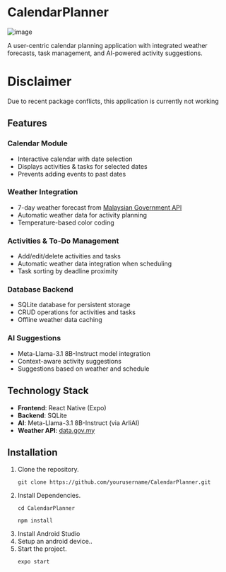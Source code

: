 # CalendarPlanner

![image](https://github.com/user-attachments/assets/d007fd6c-7221-4ea1-8515-3c4d14810186)


A user-centric calendar planning application with integrated weather forecasts, task management, and AI-powered activity suggestions.
# Disclaimer
Due to recent package conflicts, this application is currently not working

## Features

### Calendar Module
- Interactive calendar with date selection
- Displays activities & tasks for selected dates
- Prevents adding events to past dates

### Weather Integration
- 7-day weather forecast from [Malaysian Government API](https://api.data.gov.my/weather/forecast)
- Automatic weather data for activity planning
- Temperature-based color coding

### Activities & To-Do Management
- Add/edit/delete activities and tasks
- Automatic weather data integration when scheduling
- Task sorting by deadline proximity

### Database Backend
- SQLite database for persistent storage
- CRUD operations for activities and tasks
- Offline weather data caching

### AI Suggestions
- Meta-Llama-3.1 8B-Instruct model integration
- Context-aware activity suggestions
- Suggestions based on weather and schedule

## Technology Stack
- **Frontend**: React Native (Expo)
- **Backend**: SQLite
- **AI**: Meta-Llama-3.1 8B-Instruct (via ArliAI)
- **Weather API**: [data.gov.my](https://api.data.gov.my)

## Installation

1. Clone the repository.
   ```
   git clone https://github.com/yourusername/CalendarPlanner.git
   ```
2. Install Dependencies.
   ```
   cd CalendarPlanner
   ```
   ```
   npm install
   ```
3. Install Android Studio
4. Setup an android device..
5. Start the project.
   ```
   expo start
   ```
